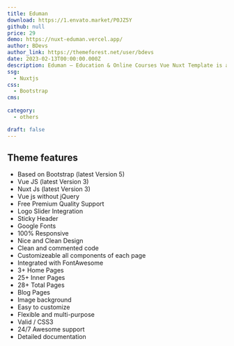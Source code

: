 ```yaml
---
title: Eduman
download: https://1.envato.market/P0JZ5Y
github: null
price: 29
demo: https://nuxt-eduman.vercel.app/
author: BDevs
author_link: https://themeforest.net/user/bdevs
date: 2023-02-13T00:00:00.000Z
description: Eduman – Education & Online Courses Vue Nuxt Template is a clean and modern Vue, Nuxt, Bootstrap5 Education Template.
ssg:
  - Nuxtjs
css:
  - Bootstrap
cms:
  
category:
  - others

draft: false
---
```


## Theme features

- Based on Bootstrap (latest Version 5)
- Vue JS (latest Version 3)
- Nuxt Js (latest Version 3)
- Vue js without jQuery
- Free Premium Quality Support
- Logo Slider Integration
- Sticky Header
- Google Fonts
- 100% Responsive
- Nice and Clean Design
- Clean and commented code
- Customizeable all components of each page
- Integrated with FontAwesome
- 3+ Home Pages
- 25+ Inner Pages
- 28+ Total Pages
- Blog Pages
- Image background
- Easy to customize
- Flexible and multi-purpose
- Valid / CSS3
- 24/7 Awesome support
- Detailed documentation